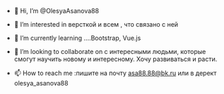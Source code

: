 - 👋 Hi, I’m @OlesyaAsanova88
- 👀 I’m interested in  версткой и всем , что связано с ней
- 🌱 I’m currently learning ....Bootstrap, Vue.js
- 💞️ I’m looking to collaborate on  с интересными людьми, которые смогут научить новому и интересному. Хочу развиваться и расти.

- 📫 How to reach me  :пишите на почту asa88.88@bk.ru или в дерект olesya_asanova88

<!---
OlesyaAsanova88/OlesyaAsanova88 is a ✨ special ✨ repository because its `README.md` (this file) appears on your GitHub profile.
You can click the Preview link to take a look at your changes.
--->
